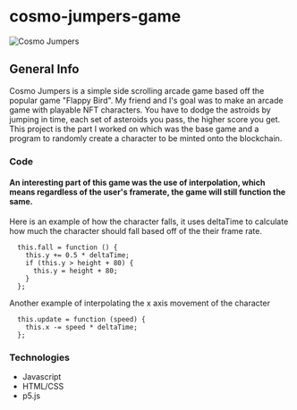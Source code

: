 # cosmo-jumpers-game

![Cosmo Jumpers](https://media.giphy.com/media/83c5roMPn6MPizpFuT/giphy.gif)

## General Info
Cosmo Jumpers is a simple side scrolling arcade game based off the popular game "Flappy Bird". My friend and I's goal was to make an arcade game with playable
NFT characters. You have to dodge the astroids by jumping in time, each set of asteroids you pass, the higher score you get. This project is the part I worked
on which was the base game and a program to randomly create a character to be minted onto the blockchain. 

### Code

#### An interesting part of this game was the use of interpolation, which means regardless of the user's framerate, the game will still function the same.

Here is an example of how the character falls, it uses deltaTime to calculate how much the character should fall based off of the their frame rate.
```
  this.fall = function () {
    this.y += 0.5 * deltaTime;
    if (this.y > height + 80) {
      this.y = height + 80;
    }
  };
```
Another example of interpolating the x axis movement of the character

```
  this.update = function (speed) {
    this.x -= speed * deltaTime;
  };
```
### Technologies

* Javascript
* HTML/CSS
* p5.js

